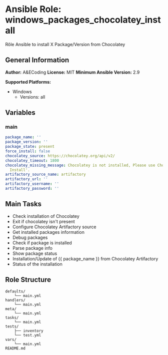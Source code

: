 # Ansible Role: windows_packages_chocolatey_install

Rôle Ansible to install X Package/Version from Chocolatey

## General Information

**Author:** A&ECoding
**License:** MIT
**Minimum Ansible Version:** 2.9

**Supported Platforms:**
- Windows
  - Versions: all

## Variables

### main

```yaml
package_name: ''
package_version: ''
package_state: present
force_install: false
chocolatey_source: https://chocolatey.org/api/v2/
chocolatey_timeout: 1800
chocolatey_missing_message: Chocolatey is not installed, Please use Chocolatey Role
  Install'.
artifactory_source_name: artifactory
artifactory_url: ''
artifactory_username: ''
artifactory_password: ''

```

## Main Tasks

- Check installation of Chocolatey
- Exit if chocolatey isn't present
- Configure Chocolatey Artifactory source
- Get installed packages information
- Debug packages
- Check if package is installed
- Parse package info
- Show package status
- Installation/Update of {{ package_name }} from Chocolatey Artifactory
- Status of the installation

## Role Structure

```
defaults/
    └── main.yml
handlers/
    └── main.yml
meta/
    └── main.yml
tasks/
    └── main.yml
tests/
    ├── inventory
    └── test.yml
vars/
    └── main.yml
README.md
```